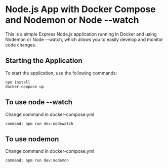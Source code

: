 # Node.js App with Docker Compose and Nodemon or Node --watch

This is a simple Express Node.js application running in Docker and using Nodemon or Node --watch, which allows you to easily develop and monitor code changes.

## Starting the Application

To start the application, use the following commands:

```
npm install
docker-compose up
```

## To use node --watch
Change command in docker-compose.yml
```
command: npm run dev:nodewatch
```

## To use nodemon
Change command in docker-compose.yml
```
command: npm run dev:nodemon
```
